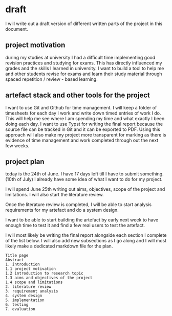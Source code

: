 # draft

I will write out a draft version of different written parts of the project in this document. 

## project motivation

during my studies at university I had a difficult time implementing good revision practices and studying for exams. This has directly influenced my grades and the skills I learned in university. I want to build a tool to help me and other students revise for exams and learn their study material through spaced repetition / review - based learning. 


## artefact stack and other tools for the project

I want to use Git and Github for time management. I will keep a folder of timesheets for each day I work and write down timed entries of work I do. This will help me see where I am spending my time and what exactly I been doing each day. I want to use Typst for writing the final report because the source file can be tracked in Git and it can be exported to PDF. Using this approach will also make my project more transparent for marking as there is evidence of time management and work completed through out the next few weeks.

## project plan

today is the 24th of June. I have 17 days left till I have to submit something. (10th of July) I already have some idea of what I want to do for my project.

I will spend June 25th writing out aims, objectives, scope of the project and limitations. I will also start the literature review. 

Once the literature review is completed, I will be able to start analysis requirements for my artefact and do a system design.

I want to be able to start building the artefact by early next week to have enough time to test it and find a few real users to test the artefact.

I will most likely be writing the final report alongside each section I complete of the list below. I will also add new subsections as I go along and I will most likely make a dedicated markdown file for the plan.

```
Title page
Abstract
1. introduction
1.1 project motivation
1.2 introduction to research topic
1.3 aims and objectives of the project
1.4 scope and limitations
2. literature review
3. requirement analysis
4. system design
5. implementation
6. testing
7. evaluation
```